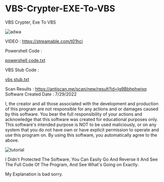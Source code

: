 # VBS-Crypter-EXE-To-VBS

VBS Crypter, Exe To VBS

![adwa](https://user-images.githubusercontent.com/86024483/181861113-d183e52f-0489-4a9b-a87c-85476d01adb5.png)



VIDEO : https://streamable.com/t01hci


Powershell Code : 

[powershell code.txt](https://github.com/CodiumAlgorithm/VBS-Crypter-EXE-To-VBS/files/9223944/powershell.code.txt)





VBS Stub Code : 

[vbs stub.txt](https://github.com/CodiumAlgorithm/VBS-Crypter-EXE-To-VBS/files/9223941/vbs.stub.txt)




Scan Results : https://antiscan.me/scan/new/result?id=Ig9Bbhphwjxq
Software Created Date : 7/29/2022


I, the creator and all those associated 
with the development and production
of this program are not responsible 
for any actions and or damages
 caused by this software.
You bear the full responsibility of your actions 
and acknowledge that this software was created for educational purposes only.
This software's intended purpose
is NOT to be used maliciously, or on any
system that you do not have own or have explicit 
permission to operate and use this program on.
By using this software, you automatically agree to the above.




![tutorial](https://user-images.githubusercontent.com/86024483/181861437-74d203c3-81b1-42b2-bb85-9c616a5290fe.png)



I Didn't Protected The Software, You Can Easily Go And Reverse it And See The Full Code Of The Program, And See What's Going on Exactly.

My Explanation is bad sorry.

